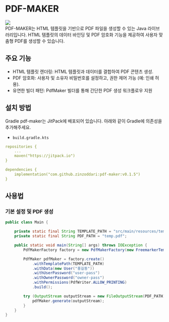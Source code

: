 # PDF-MAKER
[![](https://jitpack.io/v/zinzoddari/pdf-maker.svg)](https://jitpack.io/#zinzoddari/pdf-maker)<br />
PDF-MAKER는 HTML 템플릿을 기반으로 PDF 파일을 생성할 수 있는 Java 라이브러리입니다. HTML 템플릿의 데이터 바인딩 및 PDF 암호화 기능을 제공하여 사용자 맞춤형 PDF를 생성할 수 있습니다.

## 주요 기능
- HTML 템플릿 렌더링: HTML 템플릿과 데이터를 결합하여 PDF 콘텐츠 생성.
- PDF 암호화: 사용자 및 소유자 비밀번호를 설정하고, 권한 제어 가능 (예: 인쇄 허용).
- 유연한 빌더 패턴: PdfMaker 빌더를 통해 간단한 PDF 생성 워크플로우 지원

## 설치 방법
Gradle
pdf-maker는 JitPack에 배포되어 있습니다. 아래와 같이 Gradle에 의존성을 추가해주세요.
- `build.gradle.kts`
```yml
repositories {
    ...
    maven("https://jitpack.io")
}
```
```yml
dependencies {
	implementation("com.github.zinzoddari:pdf-maker:v0.1.5")
}
```

## 사용법
### 기본 설정 및 PDF 생성
```java
public class Main {

    private static final String TEMPLATE_PATH = "src/main/resources/template/freemarkerReceipt.html";
    private static final String PDF_PATH = "temp.pdf";

    public static void main(String[] args) throws IOException {
        PdfMakerFactory factory = new PdfMakerFactory(new FreemarkerTemplateManager());

        PdfMaker pdfMaker = factory.create()
            .withTemplatePath(TEMPLATE_PATH)
            .withData(new User("홍길동"))
            .withUserPassword("user-pass")
            .withOwnerPassword("owner-pass")
            .withPermissions(PdfWriter.ALLOW_PRINTING)
            .build();

        try (OutputStream outputStream = new FileOutputStream(PDF_PATH)) {
            pdfMaker.generate(outputStream);
        }
    }
}
```
